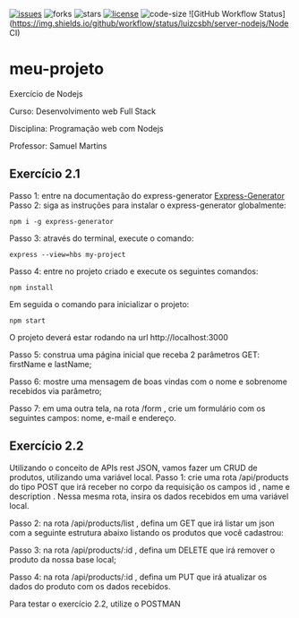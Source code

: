 [![issues](https://img.shields.io/github/issues/luizcsbh/server-nodejs)](https://github.com/luizcsbh/server-nodejs/issues)
![forks](https://img.shields.io/github/forks/luizcsbh/server-nodejs)
![stars](https://img.shields.io/github/stars/luizcsbh/server-nodejs)
[![license](https://img.shields.io/github/license/luizcsbh/server-nodejs)](https://github.com/luizcsbh/server-nodejs/blob/master/LICENSE)
![code-size](https://img.shields.io/github/languages/code-size/luizcsbh/server-nodejs)
![GitHub Workflow Status](https://img.shields.io/github/workflow/status/luizcsbh/server-nodejs/Node CI)

# meu-projeto
Exercício de Nodejs

Curso: Desenvolvimento web Full Stack

Disciplina: Programação web com Nodejs

Professor: Samuel Martins

## Exercício 2.1
Passo 1: entre na documentação do express-generator
[Express-Generator](https://expressjs.com/pt-br/starter/generator.html)
Passo 2: siga as instruções para instalar o express-generator globalmente:
```node
npm i -g express-generator
```

Passo 3: através do terminal, execute o comando:
```node
express --view=hbs my-project
```

Passo 4: entre no projeto criado e execute os seguintes comandos:
```node
npm install
```
Em seguida o comando para inicializar o projeto:
```node
npm start
```

O projeto deverá estar rodando na url http://localhost:3000

Passo 5: construa uma página inicial que receba 2 parâmetros GET: firstName e lastName;

Passo 6: mostre uma mensagem de boas vindas com o nome e sobrenome recebidos via parâmetro;

Passo 7: em uma outra tela, na rota /form , crie um formulário com os seguintes campos: nome, e-mail e
endereço.

## Exercício 2.2

Utilizando o conceito de APIs rest JSON, vamos fazer um CRUD de produtos, utilizando uma variável
local.
Passo 1: crie uma rota /api/products do tipo POST que irá receber no corpo da requisição os campos id ,
name e description . Nessa mesma rota, insira os dados recebidos em uma variável local.

Passo 2: na rota /api/products/list , defina um GET que irá listar um json com a seguinte estrutura
abaixo listando os produtos que você cadastrou:

Passo 3: na rota /api/products/:id , defina um DELETE que irá remover o produto da nossa base local;

Passo 4: na rota /api/products/:id , defina um PUT que irá atualizar os dados do produto com os dados
recebidos.

Para testar o exercício 2.2, utilize o POSTMAN
